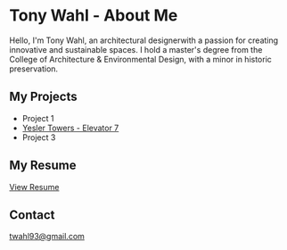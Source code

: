 # Tony Wahl - About Me

Hello, I'm Tony Wahl, an architectural designerwith a passion for creating innovative and sustainable spaces. I hold a master's degree from the College of Architecture & Environmental Design, with a minor in historic preservation. 

## My Projects
- Project 1 
- [Yesler Towers - Elevator 7](23_08.08%20PHASE%203%20PERMIT%20REVISION%20-%20ELEVATOR%207.pdf)
- Project 3

## My Resume 

[View Resume](Tony%20Wahl%20Resume%2025_01.08.pdf)

## Contact
[twahl93@gmail.com](mailto:twahl93@gmail.com)
